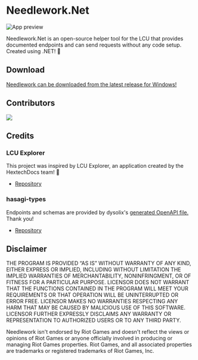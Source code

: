 # Needlework.Net

![App preview](app-preview.gif)

Needlework.Net is an open-source helper tool for the LCU that provides documented endpoints and can send requests without any code setup. Created using .NET! 🌠

## Download

[Needlework can be downloaded from the latest release for Windows!](https://github.com/BlossomiShymae/Needlework/releases)

## Contributors

<a href="https://github.com/BlossomiShymae/Needlework.Net/graphs/contributors">
  <img src="https://contrib.rocks/image?repo=BlossomiShymae/Needlework.Net" />
</a>

## Credits

### LCU Explorer

This project was inspired by LCU Explorer, an application created by the HextechDocs team! 💚
- [Repository](https://github.com/HextechDocs/lcu-explorer)

### hasagi-types

Endpoints and schemas are provided by dysolix's [generated OpenAPI file.](https://raw.githubusercontent.com/dysolix/hasagi-types/main/swagger.json) Thank you!
- [Repository](https://github.com/dysolix/hasagi-types)

## Disclaimer

THE PROGRAM IS PROVIDED “AS IS” WITHOUT WARRANTY OF ANY KIND, EITHER EXPRESS OR IMPLIED, INCLUDING WITHOUT LIMITATION THE IMPLIED WARRANTIES OF MERCHANTABILITY, NONINFRINGMENT, OR OF FITNESS FOR A PARTICULAR PURPOSE. LICENSOR DOES NOT WARRANT THAT THE FUNCTIONS CONTAINED IN THE PROGRAM WILL MEET YOUR REQUIREMENTS OR THAT OPERATION WILL BE UNINTERRUPTED OR ERROR FREE. LICENSOR MAKES NO WARRANTIES RESPECTING ANY HARM THAT MAY BE CAUSED BY MALICIOUS USE OF THIS SOFTWARE. LICENSOR FURTHER EXPRESSLY DISCLAIMS ANY WARRANTY OR REPRESENTATION TO AUTHORIZED USERS OR TO ANY THIRD PARTY.


Needlework isn't endorsed by Riot Games and doesn't
reflect the views or opinions of Riot Games or anyone officially
involved in producing or managing Riot Games properties. Riot Games,
and all associated properties are trademarks or registered
trademarks of Riot Games, Inc.
